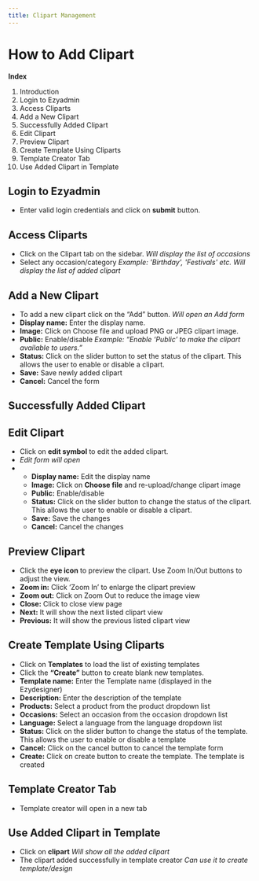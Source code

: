 ```yaml
---
title: Clipart Management
---
```

# **How to Add Clipart**

**Index**

1. Introduction
2. Login to Ezyadmin
3. Access Cliparts
4. Add a New Clipart
5. Successfully Added Clipart
6. Edit Clipart
7. Preview Clipart
8. Create Template Using Cliparts
9. Template Creator Tab
10. Use Added Clipart in Template



## **Login to Ezyadmin**

* Enter valid login credentials and click on **submit** button.

## **Access Cliparts**

* Click on the Clipart tab on the sidebar.
   *Will display the list of occasions*
* Select any occasion/category
   *Example: 'Birthday', 'Festivals' etc.*
   *Will display the list of added clipart*

## **Add a New Clipart**

* To add a new clipart click on the “Add” button.
   *Will open an Add form*
* **Display name:** Enter the display name.
* **Image:** Click on Choose file and upload PNG or JPEG clipart image.
* **Public:** Enable/disable
   *Example: “Enable ‘Public’ to make the clipart available to users.”*
* **Status:** Click on the slider button to set the status of the clipart. This allows the user to enable or disable a clipart.
* **Save:** Save newly added clipart
* **Cancel:** Cancel the form

## **Successfully Added Clipart**

## **Edit Clipart**

* Click on **edit symbol** to edit the added clipart.
* *Edit form will open*
* * **Display name:** Edit the display name
  * **Image:** Click on **Choose file** and re-upload/change clipart image
  * **Public:** Enable/disable
  * **Status:** Click on the slider button to change the status of the clipart. This allows the user to enable or disable a clipart.
  * **Save:** Save the changes
  * **Cancel:** Cancel the changes

## **Preview Clipart**

* Click the **eye icon** to preview the clipart. Use Zoom In/Out buttons to adjust the view.
* **Zoom in:** Click ‘Zoom In’ to enlarge the clipart preview
* **Zoom out:** Click on Zoom Out to reduce the image view
* **Close:** Click to close view page
* **Next:** It will show the next listed clipart view
* **Previous:** It will show the previous listed clipart view

## **Create Template Using Cliparts**

* Click on **Templates** to load the list of existing templates
* Click the **“Create”** button to create blank new templates.
* **Template name:** Enter the Template name (displayed in the Ezydesigner)
* **Description:** Enter the description of the template
* **Products:** Select a product from the product dropdown list
* **Occasions:** Select an occasion from the occasion dropdown list
* **Language:** Select a language from the language dropdown list
* **Status:** Click on the slider button to change the status of the template. This allows the user to enable or disable a template
* **Cancel:** Click on the cancel button to cancel the template form
* **Create:** Click on create button to create the template. The template is created

## **Template Creator Tab**

* Template creator will open in a new tab

## **Use Added Clipart in Template**

* Click on **clipart**
   *Will show all the added clipart*
* The clipart added successfully in template creator
   *Can use it to create template/design*
